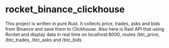 # rocket_binance_clickhouse

This project is written in pure Rust. It collects price, trades, asks and bids from Binance and save them to Clickhouse. Also here is Rast API that using Rocket and display data in real time on localhost:8000, routes /btc_price, /btc_trades, /btc_asks and /btc_bids
